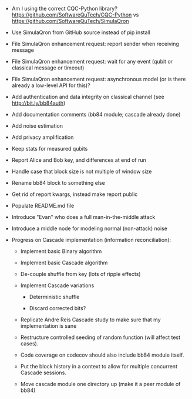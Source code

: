  * Am I using the correct CQC-Python library? https://github.com/SoftwareQuTech/CQC-Python vs https://github.com/SoftwareQuTech/SimulaQron

 * Use SimulaQron from GitHub source instead of pip install

 * File SimulaQron enhancement request: report sender when receiving message

 * File SimulaQron enhancement request: wait for any event (qubit or classical message or timeout)

 * File SimulaQron enhancement request: asynchronous model (or is there already a low-level API for this)?

 * Add authentication and data integrity on classical channel (see http://bit.ly/bb84auth)

 * Add documentation comments (bb84 module; cascade already done)

 * Add noise estimation

 * Add privacy amplification

 * Keep stats for measured qubits

 * Report Alice and Bob key, and differences at end of run

 * Handle case that block size is not multiple of window size

 * Rename bb84 block to something else

 * Get rid of report kwargs, instead make report public

 * Populate README.md file

 * Introduce "Evan" who does a full man-in-the-middle attack

 * Introduce a middle node for modeling normal (non-attack) noise

 * Progress on Cascade implementation (information reconciliation):

   * Implement basic Binary algorithm

   * Implement basic Cascade algorithm

   * De-couple shuffle from key (lots of ripple effects)

   * Implement Cascade variations

     * Deterministic shuffle

     * Discard corrected bits?

   * Replicate Andre Reis Cascade study to make sure that my implementation is sane

   * Restructure controlled seeding of random function (will affect test cases).

   * Code coverage on codecov should also include bb84 module itself.

   * Put the block history in a context to allow for multiple concurrent Cascade sessions.

   * Move cascade module one directory up (make it a peer module of bb84)